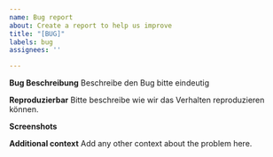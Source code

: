```yaml
---
name: Bug report
about: Create a report to help us improve
title: "[BUG]"
labels: bug
assignees: ''

---
```


**Bug Beschreibung**
Beschreibe den Bug bitte eindeutig

**Reproduzierbar**
Bitte beschreibe wie wir das Verhalten reproduzieren können.


**Screenshots**


**Additional context**
Add any other context about the problem here.
